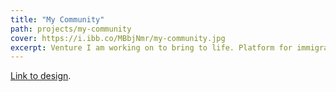 ```yaml
---
title: "My Community"
path: projects/my-community
cover: https://i.ibb.co/MBbjNmr/my-community.jpg
excerpt: Venture I am working on to bring to life. Platform for immigrants who wants to get connections and get familiar with their city. 
---
```


[Link to design](https://www.figma.com/proto/eFgbvjN4Hf6YA0SFumL8NS/my-Community?scaling=contain&node-id=259%3A2293).

 
